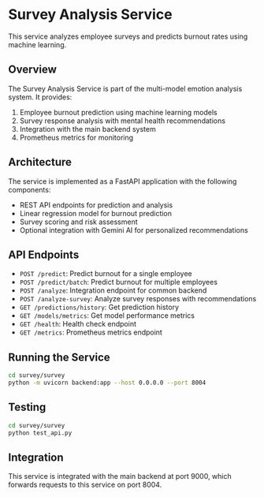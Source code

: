 # Survey Analysis Service

This service analyzes employee surveys and predicts burnout rates using machine learning.

## Overview

The Survey Analysis Service is part of the multi-model emotion analysis system. It provides:

1. Employee burnout prediction using machine learning models
2. Survey response analysis with mental health recommendations
3. Integration with the main backend system
4. Prometheus metrics for monitoring

## Architecture

The service is implemented as a FastAPI application with the following components:

- REST API endpoints for prediction and analysis
- Linear regression model for burnout prediction
- Survey scoring and risk assessment
- Optional integration with Gemini AI for personalized recommendations

## API Endpoints

- `POST /predict`: Predict burnout for a single employee
- `POST /predict/batch`: Predict burnout for multiple employees
- `POST /analyze`: Integration endpoint for common backend
- `POST /analyze-survey`: Analyze survey responses with recommendations
- `GET /predictions/history`: Get prediction history
- `GET /models/metrics`: Get model performance metrics
- `GET /health`: Health check endpoint
- `GET /metrics`: Prometheus metrics endpoint

## Running the Service

```bash
cd survey/survey
python -m uvicorn backend:app --host 0.0.0.0 --port 8004
```

## Testing

```bash
cd survey/survey
python test_api.py
```

## Integration

This service is integrated with the main backend at port 9000, which forwards requests to this service on port 8004. 